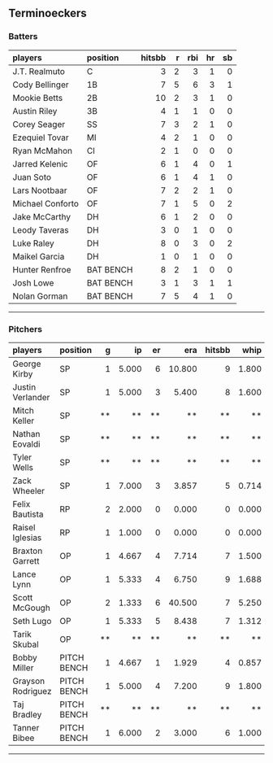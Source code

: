 ## Terminoeckers

### Batters

 
|players          |position  | hitsbb|  r| rbi| hr| sb| 
|:----------------|:---------|------:|--:|---:|--:|--:| 
|J.T. Realmuto    |C         |      3|  2|   3|  1|  0| 
|Cody Bellinger   |1B        |      7|  5|   6|  3|  1| 
|Mookie Betts     |2B        |     10|  2|   3|  1|  0| 
|Austin Riley     |3B        |      4|  1|   1|  0|  0| 
|Corey Seager     |SS        |      7|  3|   2|  1|  0| 
|Ezequiel Tovar   |MI        |      4|  2|   1|  0|  0| 
|Ryan McMahon     |CI        |      2|  1|   0|  0|  0| 
|Jarred Kelenic   |OF        |      6|  1|   4|  0|  1| 
|Juan Soto        |OF        |      6|  1|   4|  1|  0| 
|Lars Nootbaar    |OF        |      7|  2|   2|  1|  0| 
|Michael Conforto |OF        |      7|  1|   5|  0|  2| 
|Jake McCarthy    |DH        |      6|  1|   2|  0|  0| 
|Leody Taveras    |DH        |      3|  0|   1|  0|  0| 
|Luke Raley       |DH        |      8|  0|   3|  0|  2| 
|Maikel Garcia    |DH        |      1|  0|   1|  0|  0| 
|Hunter Renfroe   |BAT BENCH |      8|  2|   1|  0|  0| 
|Josh Lowe        |BAT BENCH |      3|  1|   3|  1|  1| 
|Nolan Gorman     |BAT BENCH |      7|  5|   4|  1|  0| 

* * *

### Pitchers

 
|players           |position    |  g|    ip| er|    era| hitsbb|  whip| so|  w| sv| 
|:-----------------|:-----------|--:|-----:|--:|------:|------:|-----:|--:|--:|--:| 
|George Kirby      |SP          |  1| 5.000|  6| 10.800|      9| 1.800|  4|  0|  0| 
|Justin Verlander  |SP          |  1| 5.000|  3|  5.400|      8| 1.600|  6|  0|  0| 
|Mitch Keller      |SP          | **|    **| **|     **|     **|    **| **| **| **| 
|Nathan Eovaldi    |SP          | **|    **| **|     **|     **|    **| **| **| **| 
|Tyler Wells       |SP          | **|    **| **|     **|     **|    **| **| **| **| 
|Zack Wheeler      |SP          |  1| 7.000|  3|  3.857|      5| 0.714|  7|  0|  0| 
|Felix Bautista    |RP          |  2| 2.000|  0|  0.000|      0| 0.000|  3|  0|  2| 
|Raisel Iglesias   |RP          |  1| 1.000|  0|  0.000|      0| 0.000|  0|  0|  0| 
|Braxton Garrett   |OP          |  1| 4.667|  4|  7.714|      7| 1.500|  5|  0|  0| 
|Lance Lynn        |OP          |  1| 5.333|  4|  6.750|      9| 1.688|  6|  1|  0| 
|Scott McGough     |OP          |  2| 1.333|  6| 40.500|      7| 5.250|  2|  0|  0| 
|Seth Lugo         |OP          |  1| 5.333|  5|  8.438|      7| 1.312|  5|  0|  0| 
|Tarik Skubal      |OP          | **|    **| **|     **|     **|    **| **| **| **| 
|Bobby Miller      |PITCH BENCH |  1| 4.667|  1|  1.929|      4| 0.857|  5|  0|  0| 
|Grayson Rodriguez |PITCH BENCH |  1| 5.000|  4|  7.200|      9| 1.800|  4|  0|  0| 
|Taj Bradley       |PITCH BENCH | **|    **| **|     **|     **|    **| **| **| **| 
|Tanner Bibee      |PITCH BENCH |  1| 6.000|  2|  3.000|      6| 1.000|  6|  0|  0| 


* * *


